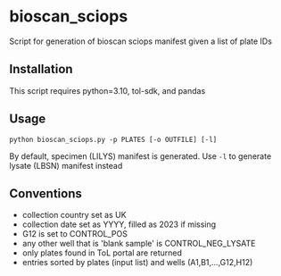# bioscan_sciops
Script for generation of bioscan sciops manifest given a list of plate IDs

## Installation

This script requires python=3.10, tol-sdk, and pandas

## Usage

```
python bioscan_sciops.py -p PLATES [-o OUTFILE] [-l]
```

By default, specimen (LILYS) manifest is generated. Use `-l` to generate lysate (LBSN) manifest instead

## Conventions
- collection country set as UK
- collection date set as YYYY, filled as 2023 if missing
- G12 is set to CONTROL_POS
- any other well that is 'blank sample' is CONTROL_NEG_LYSATE
- only plates found in ToL portal are returned
- entries sorted by plates (input list) and wells (A1,B1,...,G12,H12)


